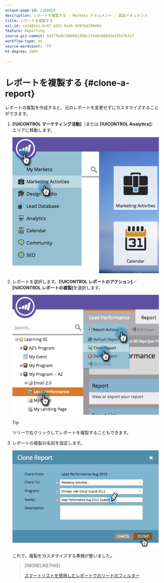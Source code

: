 ```yaml
---
unique-page-id: 2360028
description: レポートを複製する - Marketo ドキュメント - 製品ドキュメント
title: レポートを複製する
exl-id: ca1485a1-0c07-4261-8aa5-9d9f8d29046d
feature: Reporting
source-git-commit: 0d37fbdb7d08901458c1744dc68893e155176327
workflow-type: ht
source-wordcount: '77'
ht-degree: 100%

---
```


# レポートを複製する {#clone-a-report}

レポートの複製を作成すると、元のレポートを変更せずにカスタマイズすることができます。

1. **[!UICONTROL マーケティング活動]**（または **[!UICONTROL Analytics]**）エリアに移動します。

   ![](assets/image2014-9-16-14-3a23-3a46.png)

1. レポートを選択します。**[!UICONTROL レポートのアクション]**／ **[!UICONTROL レポートの複製]**&#x200B;を選択します。

   ![](assets/image2014-9-16-14-3a23-3a53.png)

   >[!TIP]
   >
   >ツリーで右クリックしてレポートを複製することもできます。

1. レポートの複製の名前を指定します。

   ![](assets/image2014-9-16-14-3a23-3a57.png)

   これで、複製をカスタマイズする準備が整いました。

   >[!MORELIKETHIS]
   >
   >[スマートリストを使用したレポートでのリードのフィルター](/help/marketo/product-docs/reporting/basic-reporting/editing-reports/filter-people-in-a-report-with-a-smart-list.md)
